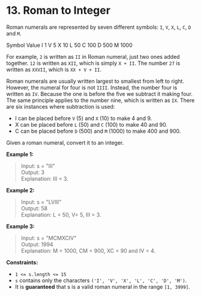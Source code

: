 # 13. Roman to Integer

Roman numerals are represented by seven different symbols: `I`, `V`, `X`, `L`, `C`, `D` and `M`.

Symbol       Value
I             1
V             5
X             10
L             50
C             100
D             500
M             1000

For example, `2` is written as `II` in Roman numeral, just two ones added together. `12` is written as `XII`, which is simply `X + II`. The number `27` is written as `XXVII`, which is `XX + V + II`.

Roman numerals are usually written largest to smallest from left to right. However, the numeral for four is not `IIII`. Instead, the number four is written as `IV`. Because the one is before the five we subtract it making four. The same principle applies to the number nine, which is written as `IX`. There are six instances where subtraction is used:

- I can be placed before `V` (5) and `X` (10) to make 4 and 9.
- X can be placed before `L` (50) and `C` (100) to make 40 and 90.
- C can be placed before `D` (500) and `M` (1000) to make 400 and 900.

Given a roman numeral, convert it to an integer.

**Example 1:**

> Input: s = "III" <br>
> Output: 3 <br>
> Explanation: III = 3.

**Example 2:**

> Input: s = "LVIII" <br>
> Output: 58 <br>
> Explanation: L = 50, V= 5, III = 3.

**Example 3:**

> Input: s = "MCMXCIV" <br>
> Output: 1994 <br>
> Explanation: M = 1000, CM = 900, XC = 90 and IV = 4.

**Constraints:**

- `1 <= s.length <= 15`
- `s` contains only the characters `('I', 'V', 'X', 'L', 'C', 'D', 'M')`.
- It is **guaranteed** that s is a valid roman numeral in the range `[1, 3999]`.
